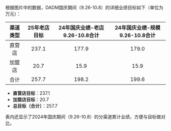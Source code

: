 根据图片中的数据，DADM国庆期间（9.26-10.8）的详细业绩目标如下（单位为万元）：

| 渠道类型 | 25年老店目标 | 24年国庆业绩-老店9.26-10.8合计 | 24年国庆业绩-规模9.26-10.8合计 |
| :------: | :----------: | :----------------------------: | :----------------------------: |
|  直营店  |    237.1     |             177.9              |             179.0              |
|  加盟店  |     20.7     |              15.9              |              15.9              |
|   合计   |    257.7     |             198.2              |             199.6              |

- **直营店目标**：237.1
- **加盟店目标**：20.7
- **总目标（合计）**：257.7

表内还显示了2024年国庆期间（9.26-10.8）的分渠道累计业绩，方便与目标做对比。